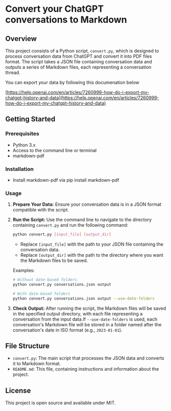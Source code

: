 # Convert your ChatGPT conversations to Markdown

## Overview
This project consists of a Python script, `convert.py`, which is designed to process conversation data from ChatGPT and convert it into PDF files format. The script takes a JSON file containing conversation data and outputs a series of Markdown files, each representing a conversation thread.

You can export your data by following this documenation below

[https://help.openai.com/en/articles/7260999-how-do-i-export-my-chatgpt-history-and-data](https://help.openai.com/en/articles/7260999-how-do-i-export-my-chatgpt-history-and-data)



## Getting Started

### Prerequisites
- Python 3.x
- Access to the command line or terminal
- markdown-pdf

### Installation
- Install markdown-pdf via pip install markdown-pdf

### Usage
1. **Prepare Your Data:** Ensure your conversation data is in a JSON format compatible with the script.
2. **Run the Script:** Use the command line to navigate to the directory containing `convert.py` and run the following command:

   ```bash
   python convert.py [input_file] [output_dir]
   ```

   - Replace `[input_file]` with the path to your JSON file containing the conversation data.
   - Replace `[output_dir]` with the path to the directory where you want the Markdown files to be saved.
 
   Examples:

   ```bash
   # Without date-based folders
   python convert.py conversations.json output

   # With date-based folders
   python convert.py conversations.json output --use-date-folders
   ```

3. **Check Output:** After running the script, the Markdown files will be saved in the specified output directory, with each file representing a conversation from the input data.If `--use-date-folders` is used, each conversation's Markdown file will be stored in a folder named after the conversation's date in ISO format (e.g., `2023-01-01`).

## File Structure
- `convert.py`: The main script that processes the JSON data and converts it to Markdown format.
- `README.md`: This file, containing instructions and information about the project.

## License
This project is open source and available under MIT.

